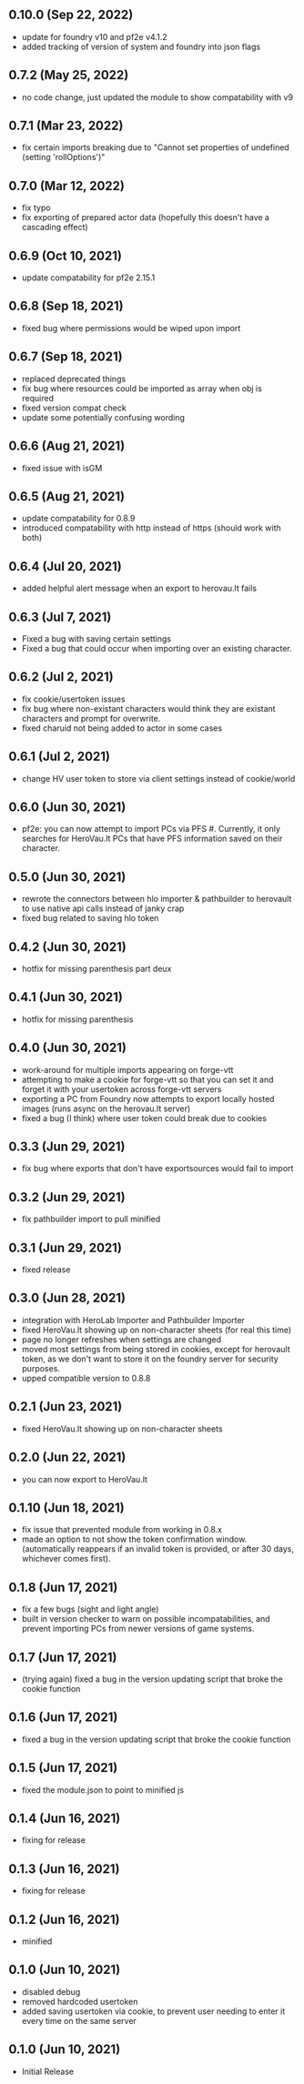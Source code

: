 ## 0.10.0 (Sep 22, 2022)

* update for foundry v10 and pf2e v4.1.2
* added tracking of version of system and foundry into json flags

## 0.7.2 (May 25, 2022)

* no code change, just updated the module to show compatability with v9

## 0.7.1 (Mar 23, 2022)

* fix certain imports breaking due to "Cannot set properties of undefined (setting 'rollOptions')"

## 0.7.0 (Mar 12, 2022)

* fix typo
* fix exporting of prepared actor data (hopefully this doesn't have a cascading effect)

## 0.6.9 (Oct 10, 2021)

* update compatability for pf2e 2.15.1

## 0.6.8 (Sep 18, 2021)

* fixed bug where permissions would be wiped upon import

## 0.6.7 (Sep 18, 2021)

* replaced deprecated things
* fix bug where resources could be imported as array when obj is required
* fixed version compat check
* update some potentially confusing wording

## 0.6.6 (Aug 21, 2021)

* fixed issue with isGM

## 0.6.5 (Aug 21, 2021)

* update compatability for 0.8.9
* introduced compatability with http instead of https (should work with both)

## 0.6.4 (Jul 20, 2021)

* added helpful alert message when an export to herovau.lt fails

## 0.6.3 (Jul 7, 2021)

* Fixed a bug with saving certain settings
* Fixed a bug that could occur when importing over an existing character.

## 0.6.2 (Jul 2, 2021)

* fix cookie/usertoken issues
* fix bug where non-existant characters would think they are existant characters and prompt for overwrite.
* fixed charuid not being added to actor in some cases

## 0.6.1 (Jul 2, 2021)

* change HV user token to store via client settings instead of cookie/world

## 0.6.0 (Jun 30, 2021)

* pf2e: you can now attempt to import PCs via PFS #.  Currently, it only searches for HeroVau.lt PCs that have PFS information saved on their character.

## 0.5.0 (Jun 30, 2021)

* rewrote the connectors between hlo importer & pathbuilder to herovault to use native api calls instead of janky crap
* fixed bug related to saving hlo token

## 0.4.2 (Jun 30, 2021)

* hotfix for missing parenthesis part deux

## 0.4.1 (Jun 30, 2021)

* hotfix for missing parenthesis

## 0.4.0 (Jun 30, 2021)

* work-around for multiple imports appearing on forge-vtt
* attempting to make a cookie for forge-vtt so that you can set it and forget it with your usertoken across forge-vtt servers
* exporting a PC from Foundry now attempts to export locally hosted images (runs async on the herovau.lt server)
* fixed a bug (I think) where user token could break due to cookies 

## 0.3.3 (Jun 29, 2021)

* fix bug where exports that don't have exportsources would fail to import

## 0.3.2 (Jun 29, 2021)

* fix pathbuilder import to pull minified

## 0.3.1 (Jun 29, 2021)

* fixed release

## 0.3.0 (Jun 28, 2021)

* integration with HeroLab Importer and Pathbuilder Importer
* fixed HeroVau.lt showing up on non-character sheets (for real this time) 
* page no longer refreshes when settings are changed
* moved most settings from being stored in cookies, except for herovault token, as we don't want to store it on the foundry server for security purposes. 
* upped compatible version to 0.8.8

## 0.2.1 (Jun 23, 2021)

* fixed HeroVau.lt showing up on non-character sheets

## 0.2.0 (Jun 22, 2021)

* you can now export to HeroVau.lt 

## 0.1.10 (Jun 18, 2021)

* fix issue that prevented module from working in 0.8.x
* made an option to not show the token confirmation window. (automatically reappears if an invalid token is provided, or after 30 days, whichever comes first).

## 0.1.8 (Jun 17, 2021)

* fix a few bugs (sight and light angle)
* built in version checker to warn on possible incompatabilities, and prevent importing PCs from newer versions of game systems.

## 0.1.7 (Jun 17, 2021)

* (trying again) fixed a bug in the version updating script that broke the cookie function

## 0.1.6 (Jun 17, 2021)

* fixed a bug in the version updating script that broke the cookie function

## 0.1.5 (Jun 17, 2021)

* fixed the module.json to point to minified js

## 0.1.4 (Jun 16, 2021)

* fixing for release

## 0.1.3 (Jun 16, 2021)

* fixing for release

## 0.1.2 (Jun 16, 2021)

* minified

## 0.1.0 (Jun 10, 2021)

* disabled debug
* removed hardcoded usertoken
* added saving usertoken via cookie, to prevent user needing to enter it every time on the same server

## 0.1.0 (Jun 10, 2021)

* Initial Release